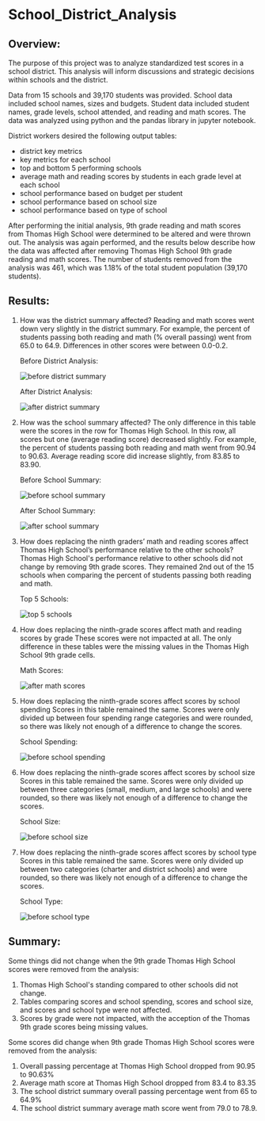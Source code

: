 # School_District_Analysis

## Overview:

The purpose of this project was to analyze standardized test scores in a school district. This analysis will inform discussions and strategic decisions within schools and the district. 

Data from 15 schools and 39,170 students was provided. School data included school names, sizes and budgets. Student data included student names, grade levels, school attended, and reading and math scores. The data was analyzed using python and the pandas library in jupyter notebook.

District workers desired the following output tables:
- district key metrics
- key metrics for each school
- top and bottom 5 performing schools
- average math and reading scores by students in each grade level at each school
- school performance based on budget per student
- school performance based on school size
- school performance based on type of school 

After performing the initial analysis, 9th grade reading and math scores from Thomas High School were determined to be altered and were thrown out. The analysis was again performed, and the results below describe how the data was affected after removing Thomas High School 9th grade reading and math scores. The number of students removed from the analysis was 461, which was 1.18% of the total student population (39,170 students). 

## Results:

1. How was the district summary affected?
    Reading and math scores went down very slightly in the district summary. For example, the percent of students passing both reading and math (% overall passing) went from 65.0 to 64.9. Differences in other scores were between 0.0-0.2. 

    Before District Analysis:

    ![before district summary](https://github.com/emariecovey/School_District_Analysis/blob/main/before_district_summary.png)

    After District Analysis:

    ![after district summary](https://github.com/emariecovey/School_District_Analysis/blob/main/after_district_summary.png)

2. How was the school summary affected?
    The only difference in this table were the scores in the row for Thomas High School. In this row, all scores but one (average reading score) decreased slightly. For example, the percent of students passing both reading and math went from 90.94 to 90.63. Average reading score did increase slightly, from 83.85 to 83.90. 

    Before School Summary:

    ![before school summary](https://github.com/emariecovey/School_District_Analysis/blob/main/before_school_summary.png)

    After School Summary:

    ![after school summary](https://github.com/emariecovey/School_District_Analysis/blob/main/after_school_summary.png)

3. How does replacing the ninth graders’ math and reading scores affect Thomas High School’s performance relative to the other schools?
    Thomas High School's performance relative to other schools did not change by removing 9th grade scores. They remained 2nd out of the 15 schools when comparing the percent of students passing both reading and math. 

    Top 5 Schools:

    ![top 5 schools](https://github.com/emariecovey/School_District_Analysis/blob/main/top_5_schools.png)

4. How does replacing the ninth-grade scores affect math and reading scores by grade
    These scores were not impacted at all. The only difference in these tables were the missing values in the Thomas High School 9th grade cells. 
    
    Math Scores:

    ![after math scores](https://github.com/emariecovey/School_District_Analysis/blob/main/after_math_scores.png)

5. How does replacing the ninth-grade scores affect scores by school spending
    Scores in this table remained the same. Scores were only divided up between four spending range categories and were rounded, so there was likely not enough of a difference to change the scores. 

    School Spending:

    ![before school spending](https://github.com/emariecovey/School_District_Analysis/blob/main/before_school_spending.png)

6. How does replacing the ninth-grade scores affect scores by school size
    Scores in this table remained the same. Scores were only divided up between three categories (small, medium, and large schools) and were rounded, so there was likely not enough of a difference to change the scores. 

    School Size:

    ![before school size](https://github.com/emariecovey/School_District_Analysis/blob/main/before_school_size.png)

7. How does replacing the ninth-grade scores affect scores by school type
    Scores in this table remained the same. Scores were only divided up between two categories (charter and district schools) and were rounded, so there was likely not enough of a difference to change the scores. 

    School Type:
    
    ![before school type](https://github.com/emariecovey/School_District_Analysis/blob/main/before_school_type.png)

## Summary: 

Some things did not change when the 9th grade Thomas High School scores were removed from the analysis:
 1. Thomas High School's standing compared to other schools did not change. 
 2. Tables comparing scores and school spending, scores and school size, and scores and school type were not affected. 
 3. Scores by grade were not impacted, with the acception of the Thomas 9th grade scores being missing values. 

Some scores did change when 9th grade Thomas High School scores were removed from the analysis: 
1. Overall passing percentage at Thomas High School dropped from 90.95 to 90.63%
2. Average math score at Thomas High School dropped from 83.4 to 83.35
3. The school district summary overall passing percentage went from 65 to 64.9%
4. The school district summary average math score went from 79.0 to 78.9.